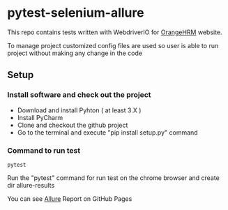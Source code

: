 # pytest-selenium-allure
This repo contains tests written with WebdriverIO for [OrangeHRM](https://opensource-demo.orangehrmlive.com/) website.

To manage project customized config files are used so user is able to run project without making any change in the code

## Setup

### Install software and check out the project
- Download and install Pyhton ( at least 3.X )
- Install PyCharm
- Clone and checkout the github project 
- Go to the terminal and execute "pip install setup.py" command
  
### Command to run test 
```
pytest
```
Run the "pytest" command for run test on the chrome browser and create dir allure-results

You can see [Allure](https://leraroy.github.io/pytest-selenium-allure/) Report on GitHub Pages
